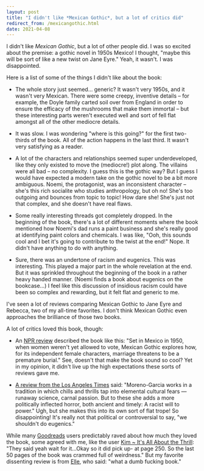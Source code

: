 ```yaml
---
layout: post
title: "I didn't like *Mexican Gothic*, but a lot of critics did"
redirect_from: /mexicangothic.html
date: 2021-04-08
---
```


I didn't like *Mexican Gothic*, but a lot of other people did. I was so excited about the premise: a gothic novel in 1950s Mexico! I thought, "maybe this will be sort of like a new twist on Jane Eyre." Yeah, it wasn't. I was disappointed.

Here is a list of some of the things I didn't like about the book:

* The whole story just seemed… generic? It wasn't very 1950s, and it wasn't very Mexican. There were some creepy, inventive details – for example, the Doyle family carted soil over from England in order to ensure the efficacy of the mushrooms that make them immortal – but these interesting parts weren't executed well and sort of fell flat amongst all of the other mediocre details.

* It was slow. I was wondering "where is this going?" for the first two-thirds of the book. All of the action happens in the last third. It wasn't very satisfying as a reader.

* A lot of the characters and relationships seemed super underdeveloped, like they only existed to move the (mediocre!) plot along. The villains were all bad – no complexity. I guess this is the gothic way? But I guess I would have expected a modern take on the gothic novel to be a bit more ambiguous. Noemi, the protagonist, was an inconsistent character – she's this rich socialite who studies anthropology, but oh no! She's too outgoing and bounces from topic to topic! How dare she! She's just not that complex, and she doesn't have real flaws.

* Some really interesting threads got completely dropped. In the beginning of the book, there's a lot of different moments where the book mentioned how Noemi's dad runs a paint business and she's really good at identifying paint colors and chemicals. I was like, "Ooh, this sounds cool and I bet it's going to contribute to the twist at the end!" Nope. It didn't have anything to do with anything.

* Sure, there was an undertone of racism and eugenics. This was interesting. This played a major part in the whole revelation at the end. But it was sprinkled throughout the beginning of the book in a rather heavy handed manner. (Noemi finds a book about eugenics on the bookcase…) I feel like this discussion of insidious racism could have been so complex and rewarding, but it felt flat and generic to me.

I've seen a lot of reviews comparing Mexican Gothic to Jane Eyre and Rebecca, two of my all-time favorites. I don't think Mexican Gothic even approaches the brilliance of those two books.

A lot of critics loved this book, though:

* An [NPR review](https://www.npr.org/2020/07/09/889365673/jane-eyre-meets-dracula-in-this-sharp-inventive-mexican-gothic-tale) described the book like this: "Set in Mexico in 1950, when women weren't yet allowed to vote, Mexican Gothic explores how, for its independent female characters, marriage threatens to be a premature burial." See, doesn't that make the book sound so cool? Yet in my opinion, it didn't live up the high expectations these sorts of reviews gave me.

* [A review from the Los Angeles Times](https://www.latimes.com/entertainment-arts/books/story/2020-06-26/mexican-gothic-sylvia-moreno-garcia-review) said: "Moreno-Garcia works in a tradition in which chills and thrills tap into elemental cultural fears — runaway science, carnal passion. But to these she adds a more politically inflected horror, both ancient and timely: A racist will to power." Ugh, but she makes this into its own sort of flat trope! So disappointing! It's really not that political or controversial to say, "we shouldn't do eugenics."

While many [Goodreads](https://www.goodreads.com/book/show/53152636-mexican-gothic) users predictably raved about how much they loved the book, some agreed with me, like the user [Kim ~ It's All About the Thrill](https://www.goodreads.com/user/show/72904050-kim-it-s-all-about-the-thrill): "They said yeah wait for it...Okay so it did pick up- at page 250. So the last 50 pages of the book was crammed full of weirdness." But my favorite dissenting review is from [Elle](https://www.goodreads.com/user/show/9703774-elle), who said: "what a dumb fucking book."

<script data-goatcounter="https://dlog.goatcounter.com/count"
        async src="//gc.zgo.at/count.js"></script>